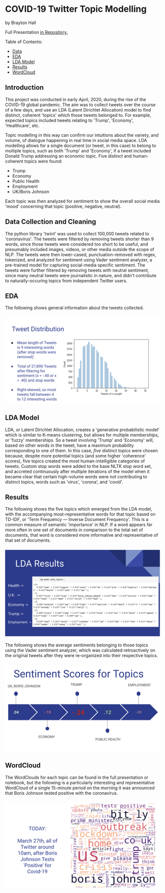 # COVID-19 Twitter Topic Modelling
by Brayton Hall

Full Presentation [in Repository.](https://github.com/bphall/tweet_nlp/blob/master/tweet_covid.pdf)

Table of Contents:

- [Data](#data)
- [EDA](#eda)
- [LDA Model](#model)
- [Results](#results)
- [WordCloud](#wordcloud)

## Introduction
This project was conducted in early April, 2020, during the rise of the COVID-19 global pandemic. The aim was to collect tweets over the course of a few days, and use an LDA (Latent Dirichlet Allocation) model to find distinct, coherent 'topics' which those tweets belonged to. For example, expected topics included tweets relating to 'Trump', 'Economy', 'Healthcare', etc. 

Topic modelling in this way can confirm our intuitions about the variety, and volume, of dialogue happening in real time in social media space. LDA modelling allows for a single document (or tweet, in this case) to belong to multiple topics, such as both 'Trump' and 'Economy', if a tweet included Donald Trump addressing an economic topic. Five distinct and human-coherent topics were found: 
- Trump
- Economy
- Public Health
- Employment
- UK/Boris Johnson

Each topic was then analyzed for sentiment to show the overall social media 'mood' concerning that topic (positive, negative, neutral). 
 

## Data Collection and Cleaning <a name='data'></a>
The python library 'twint' was used to collect 100,000 tweets related to 'coronavirus'. The tweets were filtered by removing tweets shorter than 9 words, since those tweets were considered too short to be useful, and presumably included images, videos, or other media outside the scope of NLP. The tweets were then lower-cased, punctuation-removed with regex, tokenized, and analyzed for sentiment using Vader sentiment analyzer, a pre-trained model for capturing social-media specific sentiment. The tweets were further filtered by removing tweets with neutral sentiment, since many neutral tweets were journalistic in nature, and didn't contribute to naturally-occuring topics from independent Twitter users.


## EDA <a name='eda'></a>
The following shows general information about the tweets collected.
### ![tweets](twts.png)

## LDA Model <a name='model'></a>
LDA, or Latent Dirichlet Allocation, creates a 'generative probabilistic model' which is similar to K-means clustering, but allows for multiple memberships, or 'fuzzy' memberships. So a tweet involving 'Trump' and 'Economy' will, based on other words in the tweet, have a maximum probability corresponding to one of them. In this case, *five* distinct topics were chosen because, despite more potential topics (and some higher 'coherence' scores), five topics created the most human-intelligible categories of tweets. Custom stop words were added to the base NLTK stop word set, and accreted continuously after multiple iterations of the model when it became clear that certain high-volume words were not contributing to distinct topics, words such as 'virus', 'corona', and 'covid'.

## Results <a name='results'></a>
The following shows the five topics which emerged from the LDA model, with the accompanying most-representative words for that topic based on TD-IDF, or 'Term Frequency — Inverse Document Frequency'. This is a common measure of semantic 'importance' in NLP. If a word appears far more often in one set of documents in comparison to the total set of documents, that word is considered more informative and representative of that set of documents.
### ![topics](topics.png)
The following shows the average sentiments belonging to those topics using the Vader sentiment analyzer, which was calculated retroactively on the original tweets after they were re-organized into their respective topics. 
### ![results](results.png)

## WordCloud <a name='wordcloud'></a>
The WordClouds for each topic can be found in the full presentation or notebook, but the following is a particularly interesting and representative WordCloud of a single 15-minute period on the morning it was announced that Boris Johnson tested positive with the coronavirus. 
### ![results](posjohn.png)

 



